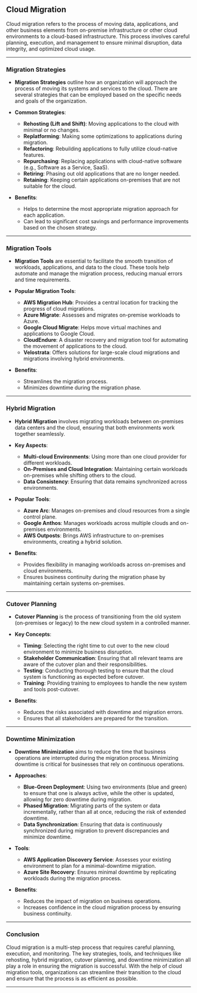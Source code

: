 ## Cloud Migration

Cloud migration refers to the process of moving data, applications, and other business elements from on-premise infrastructure or other cloud environments to a cloud-based infrastructure. This process involves careful planning, execution, and management to ensure minimal disruption, data integrity, and optimized cloud usage.

---

### Migration Strategies

* **Migration Strategies** outline how an organization will approach the process of moving its systems and services to the cloud. There are several strategies that can be employed based on the specific needs and goals of the organization.
* **Common Strategies**:

  * **Rehosting (Lift and Shift)**: Moving applications to the cloud with minimal or no changes.
  * **Replatforming**: Making some optimizations to applications during migration.
  * **Refactoring**: Rebuilding applications to fully utilize cloud-native features.
  * **Repurchasing**: Replacing applications with cloud-native software (e.g., Software as a Service, SaaS).
  * **Retiring**: Phasing out old applications that are no longer needed.
  * **Retaining**: Keeping certain applications on-premises that are not suitable for the cloud.
* **Benefits**:

  * Helps to determine the most appropriate migration approach for each application.
  * Can lead to significant cost savings and performance improvements based on the chosen strategy.

---

### Migration Tools

* **Migration Tools** are essential to facilitate the smooth transition of workloads, applications, and data to the cloud. These tools help automate and manage the migration process, reducing manual errors and time requirements.
* **Popular Migration Tools**:

  * **AWS Migration Hub**: Provides a central location for tracking the progress of cloud migrations.
  * **Azure Migrate**: Assesses and migrates on-premise workloads to Azure.
  * **Google Cloud Migrate**: Helps move virtual machines and applications to Google Cloud.
  * **CloudEndure**: A disaster recovery and migration tool for automating the movement of applications to the cloud.
  * **Velostrata**: Offers solutions for large-scale cloud migrations and migrations involving hybrid environments.
* **Benefits**:

  * Streamlines the migration process.
  * Minimizes downtime during the migration phase.

---

### Hybrid Migration

* **Hybrid Migration** involves migrating workloads between on-premises data centers and the cloud, ensuring that both environments work together seamlessly.
* **Key Aspects**:

  * **Multi-cloud Environments**: Using more than one cloud provider for different workloads.
  * **On-Premises and Cloud Integration**: Maintaining certain workloads on-premises while shifting others to the cloud.
  * **Data Consistency**: Ensuring that data remains synchronized across environments.
* **Popular Tools**:

  * **Azure Arc**: Manages on-premises and cloud resources from a single control plane.
  * **Google Anthos**: Manages workloads across multiple clouds and on-premises environments.
  * **AWS Outposts**: Brings AWS infrastructure to on-premises environments, creating a hybrid solution.
* **Benefits**:

  * Provides flexibility in managing workloads across on-premises and cloud environments.
  * Ensures business continuity during the migration phase by maintaining certain systems on-premises.

---

### Cutover Planning

* **Cutover Planning** is the process of transitioning from the old system (on-premises or legacy) to the new cloud system in a controlled manner.
* **Key Concepts**:

  * **Timing**: Selecting the right time to cut over to the new cloud environment to minimize business disruption.
  * **Stakeholder Communication**: Ensuring that all relevant teams are aware of the cutover plan and their responsibilities.
  * **Testing**: Conducting thorough testing to ensure that the cloud system is functioning as expected before cutover.
  * **Training**: Providing training to employees to handle the new system and tools post-cutover.
* **Benefits**:

  * Reduces the risks associated with downtime and migration errors.
  * Ensures that all stakeholders are prepared for the transition.

---

### Downtime Minimization

* **Downtime Minimization** aims to reduce the time that business operations are interrupted during the migration process. Minimizing downtime is critical for businesses that rely on continuous operations.
* **Approaches**:

  * **Blue-Green Deployment**: Using two environments (blue and green) to ensure that one is always active, while the other is updated, allowing for zero downtime during migration.
  * **Phased Migration**: Migrating parts of the system or data incrementally, rather than all at once, reducing the risk of extended downtime.
  * **Data Synchronization**: Ensuring that data is continuously synchronized during migration to prevent discrepancies and minimize downtime.
* **Tools**:

  * **AWS Application Discovery Service**: Assesses your existing environment to plan for a minimal-downtime migration.
  * **Azure Site Recovery**: Ensures minimal downtime by replicating workloads during the migration process.
* **Benefits**:

  * Reduces the impact of migration on business operations.
  * Increases confidence in the cloud migration process by ensuring business continuity.

---

### Conclusion

Cloud migration is a multi-step process that requires careful planning, execution, and monitoring. The key strategies, tools, and techniques like rehosting, hybrid migration, cutover planning, and downtime minimization all play a role in ensuring the migration is successful. With the help of cloud migration tools, organizations can streamline their transition to the cloud and ensure that the process is as efficient as possible.

---
